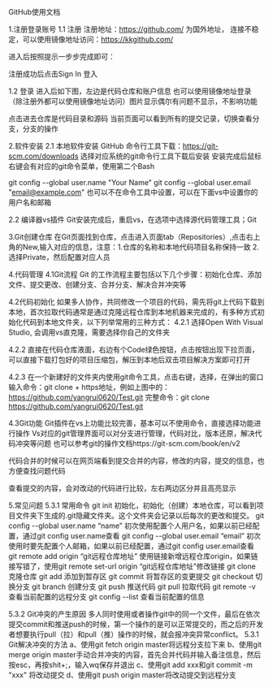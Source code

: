 GitHub使用文档


1.注册登录账号
1.1 注册
注册地址：https://github.com/ 为国外地址，
连接不稳定，可以使用镜像地址访问：https://kkgithub.com/

进入后按照提示一步步完成即可：

注册成功后点击Sign In 登入

1.2 登录 
进入后如下图，左边是代码仓库和账户信息
也可以使用镜像地址登录 （除注册外都可以使用镜像地址访问）图片显示偶尔有问题不显示，不影响功能

点击进去仓库是代码目录和源码
当前页面可以看到所有的提交记录，切换查看分支，分支的操作


2.软件安装
2.1 本地软件安装
GitHub 命令行工具下载：https://git-scm.com/downloads
选择对应系统的git命令行工具下载后安装
安装完成后鼠标右键会有对应的git命令菜单，使用第二个Bash

git config --global user.name "Your Name" 
git config --global user.email "email@example.com"
也可以不在命令工具中设置，可以在下面vs中设置你的用户名和邮箱

2.2 编译器vs插件
Git安装完成后，重启vs，在选项中选择源代码管理工具；Git


3.Git创建仓库
在Git页面找到仓库，点击进入页面tab（Repositories）,点击右上角的New,输入对应的信息，注意：1.仓库的名称和本地代码项目名称保持一致 2.选择Private，然后配置对应人员


4.代码管理
4.1Git流程
Git 的工作流程主要包括以下几个步骤：初始化仓库、添加文件、提交更改、创建分支、合并分支、解决合并冲突等

4.2代码初始化
如果多人协作，共同修改一个项目的代码，需先将git上代码下载到本地，首次拉取代码通常是通过克隆远程仓库到本地机器来完成的，有多种方式初始化代码到本地文件夹，以下列举常用的三种方式：
4.2.1 选择Open With Visual Studio, 会调用vs直克隆，需要选择你自己的文件夹


4.2.2 直接在代码仓库液面，右边有个Code绿色按钮，点击按钮出现下拉页面，可以直接下载打包好的项目压缩包，解压到本地后双击项目解决方案即可打开

4.2.3 在一个新建好的文件夹内使用git命令工具，点击右键，选择，在弹出的窗口输入命令：git clone + https地址，例如上图中的：https://github.com/yangrui0620/Test.git 
完整命令：git clone https://github.com/yangrui0620/Test.git


4.3Git功能
Git插件在vs上功能比较完善，基本可以不使用命令，直接选择功能进行操作
Vs对应的git管理界面可以对分支进行管理，代码对比，版本还原，解决代码冲突等问题
也可以参考git的操作文档https://git-scm.com/book/en/v2

代码合并的时候可以在网页端看到提交合并的内容，修改的内容，提交的信息，也方便查找问题代码


查看提交的内容，会对改动的代码进行比较，左右两边区分并且高亮显示


5.常见问题
5.3.1 常用命令
git init 
初始化，初始化（创建）本地仓库，可以看到项目文件夹下生成的.git隐藏文件夹。这个文件夹会记录以后每次的更改和提交。
git config --global user.name “name”
初次使用配置个人用户名，如果以前已经配置，通过git config user.name查看
git config --global user.email “email”
初次使用时要先配置个人邮箱，如果以前已经配置，通过git config user.email查看
git remote add origin “git远程仓库地址”
使用链接新增远程仓库origin，如果链接写错了，使用git remote set-url origin “git远程仓库地址”修改链接
git clone 克隆仓库
git add 添加到暂存区
git commit 将暂存区的变更提交
git checkout 切换分支
git branch 创建分支
git push 推送代码
git pull 拉取代码
git remote -v 查看当前配置的远程分支
git config --list 查看当前配置的信息

5.3.2  Git冲突的产生原因
多人同时使用或者操作git中的同一个文件，最后在依次提交commit和推送push的时候，第一个操作的是可以正常提交的，而之后的开发者想要执行pull（拉）和pull（推）操作的时候，就会报冲突异常conflict。
5.3.1  Git解决冲突的方法
a、使用git fetch origin master将远程分支拉下来
b、使用git merge origin master手动合并冲突的内容，首先合并代码并输入备注信息，然后按esc，再按shit+;，输入wq保存并退出
c、使用git add xxx和git commit -m "xxx" 将改动提交
d、使用git push origin master将改动提交到远程分支

